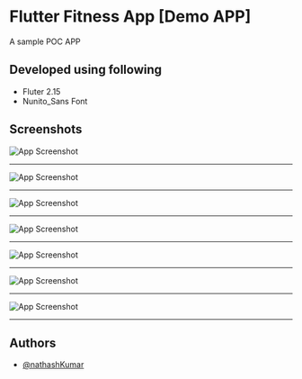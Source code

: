 
# Flutter Fitness App [Demo APP]

A sample POC APP

## Developed using following

- Fluter 2.15
- Nunito_Sans Font


## Screenshots

![App Screenshot](https://raw.githubusercontent.com/nathash92/flutter-fitness-app/master/screenshots/intro-1.jpg)

---

![App Screenshot](https://raw.githubusercontent.com/nathash92/flutter-fitness-app/master/screenshots/intro-2.jpg)

---

![App Screenshot](https://raw.githubusercontent.com/nathash92/flutter-fitness-app/master/screenshots/login.jpg)

---

![App Screenshot](https://raw.githubusercontent.com/nathash92/flutter-fitness-app/master/screenshots/home-1.jpg)

---

![App Screenshot](https://raw.githubusercontent.com/nathash92/flutter-fitness-app/master/screenshots/home-2.jpg)

---

![App Screenshot](https://raw.githubusercontent.com/nathash92/flutter-fitness-app/master/screenshots/home-3.jpg)

---

![App Screenshot](https://raw.githubusercontent.com/nathash92/flutter-fitness-app/master/screenshots/home-4.jpg)

---

## Authors

- [@nathashKumar](https://www.github.com/nathash92)

